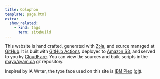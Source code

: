 ```yaml
---
title: Colophon
template: page.html
extra:
  show_related:
    - kind: tags
      term: sitebuild
---
```

This website is hand crafted, generated with [Zola](https://www.getzola.org), and source managed at [GitHub](https://github.com). It is built with [GitHub Actions](https://github.com/mayo/oyam.ca/actions), deployed to [Amazon S3](http://aws.amazon.com/s3), and served to you by [CloudFlare](http://cloudflare.com). You can view the sources and build scripts in the [mayo/oyam.ca](https://github.com/mayo/oyam.ca) git repository.

Inspired by iA Writer, the type face used on this site is [IBM Plex](https://www.ibm.com/plex/) ([git](https://github.com/IBM/plex)).
